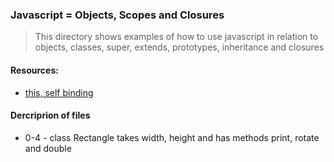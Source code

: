 ### Javascript = Objects, Scopes and Closures
> This directory shows examples of how to use javascript in relation to objects, classes, super, extends, prototypes, inheritance and closures

#### Resources:
* [this, self binding](https://alistapart.com/article/getoutbindingsituations)

#### Dercriprion of files
* 0-4 - class Rectangle takes width, height and has methods print, rotate and double

